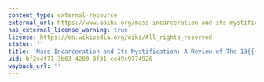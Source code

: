 ```yaml
---
content_type: external-resource
external_url: https://www.aaihs.org/mass-incarceration-and-its-mystification-a-review-of-the-13th/
has_external_license_warning: true
license: https://en.wikipedia.org/wiki/All_rights_reserved
status: ''
title: 'Mass Incarceration and Its Mystification: A Review of The 13{{< sup "th" >}}'
uid: bf2c4f71-3b03-4200-8f31-ce49c9774926
wayback_url: ''
---
```

